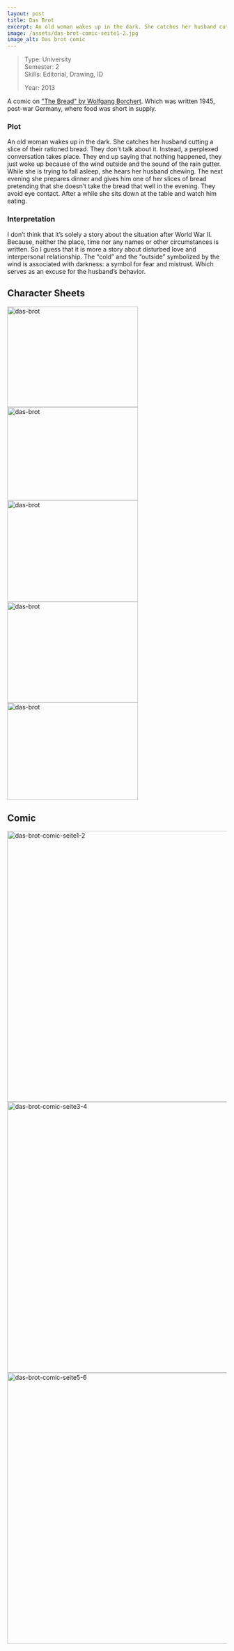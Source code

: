 ```yaml
---
layout: post
title: Das Brot
excerpt: An old woman wakes up in the dark. She catches her husband cutting a
image: /assets/das-brot-comic-seite1-2.jpg
image_alt: Das brot comic
---
```


<blockquote>Type: University<br />
Semester: 2<br />
Skills: Editorial, Drawing, ID</p>
<p>Year: 2013</p></blockquote>
<p>A comic on <a href="http://en.wikipedia.org/wiki/The_Bread" target="_blank">"The Bread" by Wolfgang Borchert</a>. Which was written 1945, post-war Germany, where food was short in supply.</p>
<h3>Plot</h3>
<p>An old woman wakes up in the dark. She catches her husband cutting a slice of their rationed bread. They don't talk about it. Instead, a perplexed conversation takes place. They end up saying that nothing happened, they just woke up because of the wind outside and the sound of the rain gutter. While she is trying to fall asleep, she hears her husband chewing. The next evening she prepares dinner and gives him one of her slices of bread pretending that she doesn’t take the bread that well in the evening. They avoid eye contact. After a while she sits down at the table and watch him eating.</p>
<h3>Interpretation</h3>
<p>I don’t think that it’s solely a story about the situation after World War II. Because, neither the place, time nor any names or other circumstances is written. So I guess that it is more a story about disturbed love and interpersonal relationship. The “cold” and the “outside” symbolized by the wind is associated with darkness: a symbol for fear and mistrust. Which serves as an excuse for the husband’s behavior.</p>
<h2>Character Sheets</h2>
<div class="lily"><a href="http://blog.thibaultjanbeyer.com/wp-content/uploads/2015/03/das-brot1.jpg"><img class="alignnone size-medium wp-image-1124" src="{{ site.baseurl }}/assets/das-brot1-300x231.jpg" alt="das-brot" width="300" height="231" /></a> <a href="http://blog.thibaultjanbeyer.com/wp-content/uploads/2015/03/das-brot2.jpg"><img class="alignnone size-medium wp-image-1125" src="{{ site.baseurl }}/assets/das-brot2-300x214.jpg" alt="das-brot" width="300" height="214" /></a> <a href="http://blog.thibaultjanbeyer.com/wp-content/uploads/2015/03/das-brot3.jpg"><img class="alignnone size-medium wp-image-1126" src="{{ site.baseurl }}/assets/das-brot3-300x233.jpg" alt="das-brot" width="300" height="233" /></a> <a href="http://blog.thibaultjanbeyer.com/wp-content/uploads/2015/03/das-brot4.jpg"><img class="alignnone size-medium wp-image-1127" src="{{ site.baseurl }}/assets/das-brot4-300x231.jpg" alt="das-brot" width="300" height="231" /></a> <a href="http://blog.thibaultjanbeyer.com/wp-content/uploads/2015/03/das-brot5.jpg"><img class="alignnone size-medium wp-image-1128" src="{{ site.baseurl }}/assets/das-brot5-300x224.jpg" alt="das-brot" width="300" height="224" /></a></div>
<h2>Comic</h2>
<p><a href="http://blog.thibaultjanbeyer.com/wp-content/uploads/2015/03/das-brot-comic-seite1-2.jpg"><img class="alignnone size-large wp-image-1121" src="{{ site.baseurl }}/assets/das-brot-comic-seite1-2-1024x787.jpg" alt="das-brot-comic-seite1-2" width="809" height="622" /></a> <a href="http://blog.thibaultjanbeyer.com/wp-content/uploads/2015/03/das-brot-comic-seite3-4.jpg"><img class="alignnone size-large wp-image-1122" src="{{ site.baseurl }}/assets/das-brot-comic-seite3-4-1024x787.jpg" alt="das-brot-comic-seite3-4" width="809" height="622" /></a> <a href="http://blog.thibaultjanbeyer.com/wp-content/uploads/2015/03/das-brot-comic-seite5-6.jpg"><img class="alignnone size-large wp-image-1123" src="{{ site.baseurl }}/assets/das-brot-comic-seite5-6-1024x787.jpg" alt="das-brot-comic-seite5-6" width="809" height="622" /></a></p>

